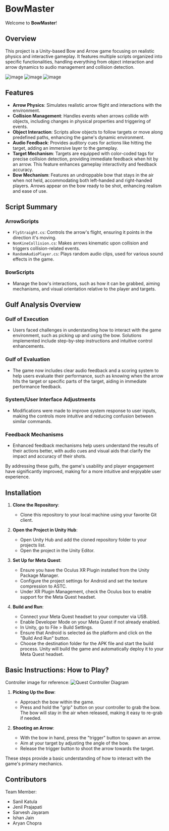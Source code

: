 # BowMaster

Welcome to **BowMaster**!

## Overview

This project is a Unity-based Bow and Arrow game focusing on realistic physics and interactive gameplay. It features multiple scripts organized into specific functionalities, handling everything from object interaction and arrow dynamics to audio management and collision detection.


![image](https://github.com/sanilkatula/Bowmaster/assets/124840083/7845a203-c95a-403f-93ef-3aa957e63b51)
![image](https://github.com/sanilkatula/Bowmaster/assets/124840083/e243f071-65d9-4e82-91e3-26d7275f1aa5)
![image](https://github.com/sanilkatula/Bowmaster/assets/124840083/a14cc1ba-eecf-485d-9716-d237fb3c8d14)

## Features

- **Arrow Physics**: Simulates realistic arrow flight and interactions with the environment.
- **Collision Management**: Handles events when arrows collide with objects, including changes in physical properties and triggering of events.
- **Object Interaction**: Scripts allow objects to follow targets or move along predefined paths, enhancing the game's dynamic environment.
- **Audio Feedback**: Provides auditory cues for actions like hitting the target, adding an immersive layer to the gameplay.
- **Target Mechanism**: Targets are equipped with color-coded tags for precise collision detection, providing immediate feedback when hit by an arrow. This feature enhances gameplay interactivity and feedback accuracy.
- **Bow Mechanism**: Features an undroppable bow that stays in the air when not held, accommodating both left-handed and right-handed players. Arrows appear on the bow ready to be shot, enhancing realism and ease of use.


## Script Summary

### ArrowScripts
- `FlyStraight.cs`: Controls the arrow's flight, ensuring it points in the direction it's moving.
- `NonKineCollision.cs`: Makes arrows kinematic upon collision and triggers collision-related events.
- `RandomAudioPlayer.cs`: Plays random audio clips, used for various sound effects in the game.

### BowScripts
- Manage the bow's interactions, such as how it can be grabbed, aiming mechanisms, and visual orientation relative to the player and targets.

## Gulf Analysis Overview

### Gulf of Execution
- Users faced challenges in understanding how to interact with the game environment, such as picking up and using the bow. Solutions implemented include step-by-step instructions and intuitive control enhancements.

### Gulf of Evaluation
- The game now includes clear audio feedback and a scoring system to help users evaluate their performance, such as knowing when the arrow hits the target or specific parts of the target, aiding in immediate performance feedback.

### System/User Interface Adjustments
- Modifications were made to improve system response to user inputs, making the controls more intuitive and reducing confusion between similar commands.

### Feedback Mechanisms
- Enhanced feedback mechanisms help users understand the results of their actions better, with audio cues and visual aids that clarify the impact and accuracy of their shots.

By addressing these gulfs, the game's usability and player engagement have significantly improved, making for a more intuitive and enjoyable user experience.

## Installation

1. **Clone the Repository**:
   - Clone this repository to your local machine using your favorite Git client.

2. **Open the Project in Unity Hub**:
   - Open Unity Hub and add the cloned repository folder to your projects list.
   - Open the project in the Unity Editor.

3. **Set Up for Meta Quest**:
   - Ensure you have the Oculus XR Plugin installed from the Unity Package Manager.
   - Configure the project settings for Android and set the texture compression to ASTC.
   - Under XR Plugin Management, check the Oculus box to enable support for the Meta Quest headset.

4. **Build and Run**:
   - Connect your Meta Quest headset to your computer via USB.
   - Enable Developer Mode on your Meta Quest if not already enabled.
   - In Unity, go to File > Build Settings.
   - Ensure that Android is selected as the platform and click on the "Build And Run" button.
   - Choose the destination folder for the APK file and start the build process. Unity will build the game and automatically deploy it to your Meta Quest headset.

## Basic Instructions: How to Play?

Controller image for reference:
![Quest Controller Diagram](https://github.com/sanilkatula/Bowmaster/assets/124840083/02b54603-b967-41d9-9ca2-2884af685b90)

1. **Picking Up the Bow**:
   - Approach the bow within the game.
   - Press and hold the "grip" button on your controller to grab the bow. The bow will stay in the air when released, making it easy to re-grab if needed.

2. **Shooting an Arrow**:
   - With the bow in hand, press the "trigger" button to spawn an arrow.
   - Aim at your target by adjusting the angle of the bow.
   - Release the trigger button to shoot the arrow towards the target.

These steps provide a basic understanding of how to interact with the game's primary mechanics.


## Contributors

Team Member:
- Sanil Katula
- Jenil Prajapati
- Sarvesh Jayaram
- Ishan Jain
- Aryan Chopra

